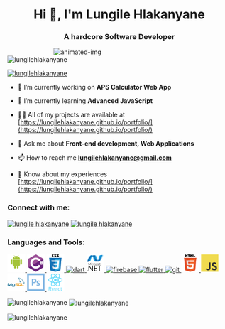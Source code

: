 
<h1 align="center">Hi 👋, I'm Lungile Hlakanyane</h1>
<h3 align="center">A hardcore Software Developer</h3>
<img align="right" width="400" src="https://media.tenor.com/GfSX-u7VGM4AAAAC/coding.gif" alt="animated-img" alt="animated-img">

<p align="left"> <img src="https://komarev.com/ghpvc/?username=lungilehlakanyane&label=Profile%20views&color=0e75b6&style=flat" alt="lungilehlakanyane" /> </p>

<p align="left"> <a href="https://github.com/ryo-ma/github-profile-trophy"><img src="https://github-profile-trophy.vercel.app/?username=lungilehlakanyane" alt="lungilehlakanyane" /></a> </p>

- 🔭 I’m currently working on **APS Calculator Web App**

- 🌱 I’m currently learning **Advanced JavaScript**

- 👨‍💻 All of my projects are available at [https://lungilehlakanyane.github.io/portfolio/](https://lungilehlakanyane.github.io/portfolio/)

- 💬 Ask me about **Front-end development, Web Applications**

- 📫 How to reach me **lungilehlakanyane@gmail.com**

- 📄 Know about my experiences [https://lungilehlakanyane.github.io/portfolio/](https://lungilehlakanyane.github.io/portfolio/)

<h3 align="left">Connect with me:</h3>
<p align="left">
<a href="https://linkedin.com/in/lungile hlakanyane" target="blank"><img align="center" src="https://raw.githubusercontent.com/rahuldkjain/github-profile-readme-generator/master/src/images/icons/Social/linked-in-alt.svg" alt="lungile hlakanyane" height="30" width="40" /></a>
<a href="https://fb.com/lungile hlakanyane" target="blank"><img align="center" src="https://raw.githubusercontent.com/rahuldkjain/github-profile-readme-generator/master/src/images/icons/Social/facebook.svg" alt="lungile hlakanyane" height="30" width="40" /></a>
</p>

<h3 align="left">Languages and Tools:</h3>
<p align="left"> <a href="https://developer.android.com" target="_blank" rel="noreferrer"> <img src="https://raw.githubusercontent.com/devicons/devicon/master/icons/android/android-original-wordmark.svg" alt="android" width="40" height="40"/> </a> <a href="https://www.w3schools.com/cs/" target="_blank" rel="noreferrer"> <img src="https://raw.githubusercontent.com/devicons/devicon/master/icons/csharp/csharp-original.svg" alt="csharp" width="40" height="40"/> </a> <a href="https://www.w3schools.com/css/" target="_blank" rel="noreferrer"> <img src="https://raw.githubusercontent.com/devicons/devicon/master/icons/css3/css3-original-wordmark.svg" alt="css3" width="40" height="40"/> </a> <a href="https://dart.dev" target="_blank" rel="noreferrer"> <img src="https://www.vectorlogo.zone/logos/dartlang/dartlang-icon.svg" alt="dart" width="40" height="40"/> </a> <a href="https://dotnet.microsoft.com/" target="_blank" rel="noreferrer"> <img src="https://raw.githubusercontent.com/devicons/devicon/master/icons/dot-net/dot-net-original-wordmark.svg" alt="dotnet" width="40" height="40"/> </a> <a href="https://firebase.google.com/" target="_blank" rel="noreferrer"> <img src="https://www.vectorlogo.zone/logos/firebase/firebase-icon.svg" alt="firebase" width="40" height="40"/> </a> <a href="https://flutter.dev" target="_blank" rel="noreferrer"> <img src="https://www.vectorlogo.zone/logos/flutterio/flutterio-icon.svg" alt="flutter" width="40" height="40"/> </a> <a href="https://git-scm.com/" target="_blank" rel="noreferrer"> <img src="https://www.vectorlogo.zone/logos/git-scm/git-scm-icon.svg" alt="git" width="40" height="40"/> </a> <a href="https://www.w3.org/html/" target="_blank" rel="noreferrer"> <img src="https://raw.githubusercontent.com/devicons/devicon/master/icons/html5/html5-original-wordmark.svg" alt="html5" width="40" height="40"/> </a> <a href="https://developer.mozilla.org/en-US/docs/Web/JavaScript" target="_blank" rel="noreferrer"> <img src="https://raw.githubusercontent.com/devicons/devicon/master/icons/javascript/javascript-original.svg" alt="javascript" width="40" height="40"/> </a> <a href="https://www.mysql.com/" target="_blank" rel="noreferrer"> <img src="https://raw.githubusercontent.com/devicons/devicon/master/icons/mysql/mysql-original-wordmark.svg" alt="mysql" width="40" height="40"/> </a> <a href="https://www.photoshop.com/en" target="_blank" rel="noreferrer"> <img src="https://raw.githubusercontent.com/devicons/devicon/master/icons/photoshop/photoshop-line.svg" alt="photoshop" width="40" height="40"/> </a> <a href="https://reactjs.org/" target="_blank" rel="noreferrer"> <img src="https://raw.githubusercontent.com/devicons/devicon/master/icons/react/react-original-wordmark.svg" alt="react" width="40" height="40"/> </a> </p>

<p><img align="left" src="https://github-readme-stats.vercel.app/api/top-langs?username=lungilehlakanyane&show_icons=true&locale=en&layout=compact" alt="lungilehlakanyane" /></p>

<p>&nbsp;<img align="center" src="https://github-readme-stats.vercel.app/api?username=lungilehlakanyane&show_icons=true&locale=en" alt="lungilehlakanyane" /></p>

<p><img align="center" src="https://github-readme-streak-stats.herokuapp.com/?user=lungilehlakanyane&" alt="lungilehlakanyane" /></p>
